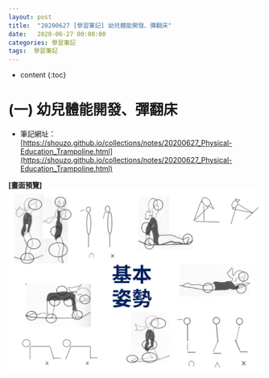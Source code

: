 ```yaml
---
layout: post
title:  "20200627 [學習筆記] 幼兒體能開發、彈翻床"
date:   2020-06-27 00:00:00
categories: 學習筆記
tags:  學習筆記
---
```



* content
{:toc}


# (一) 幼兒體能開發、彈翻床

* 筆記網址：[https://shouzo.github.io/collections/notes/20200627_Physical-Education_Trampoline.html](https://shouzo.github.io/collections/notes/20200627_Physical-Education_Trampoline.html)


**[畫面預覽]**
![](/assets/20200627/Trampoline.jpg)



